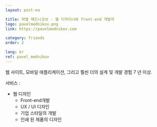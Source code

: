 ```yaml
---
layout: post-ea

title: 파벨 메드니코브 - 웹 디자이너와 front-end 개발자 
logo: pavelmednikov.png
link: https://pavelmednikov.com

category: friends
order: 2

lang: kr
ref: pavel_mednikov
---
```


웹 사이트, 모바일 애플리케이션, 그리고 훨씬 더의 설계 및 개발 경험 7 년 이상. 

서비스 : 
- 웹 디자인 
  - Front-end개발 
  - UX / UI 디자인 
  - 기업 스타일의 개발 
  - 인쇄 된 제품의 디자인
